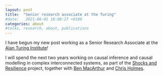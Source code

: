 ```yaml
---
layout: post
title:  "Senior research associate at the Turing"
#date:   2021-06-01 18:08:27 +0100
categories: about
#talks, research, about, publications
---
```


I have begun my new post working as a Senior Research Associate at the 
[Alan Turing Institute](https://turing.ac.uk)!

I will spend the next two years working on causal inference and causal
modelling in complex interconnected systems, as part of the
[Shocks and Resilience](https://www.turing.ac.uk/research/research-projects/shocks-and-resilience)
project, together with 
[Ben MacArthur](http://ben-macarthur.squarespace.com/)
and 
[Chris Holmes](http://www.stats.ox.ac.uk/~cholmes/).

